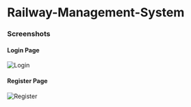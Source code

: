# Railway-Management-System

### Screenshots

#### Login Page

![Login](images/Login.png)

#### Register Page

![Register](images/Register.png)